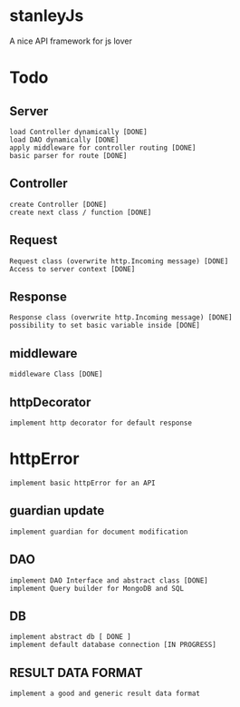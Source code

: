 # stanleyJs

A nice API framework for js lover

# Todo

## Server

    load Controller dynamically [DONE]
    load DAO dynamically [DONE]
    apply middleware for controller routing [DONE]
    basic parser for route [DONE]

## Controller

    create Controller [DONE]
    create next class / function [DONE]

## Request

    Request class (overwrite http.Incoming message) [DONE]
    Access to server context [DONE]

## Response

    Response class (overwrite http.Incoming message) [DONE]
    possibility to set basic variable inside [DONE]

## middleware

    middleware Class [DONE]

## httpDecorator

    implement http decorator for default response

# httpError

    implement basic httpError for an API

## guardian update

    implement guardian for document modification

## DAO

    implement DAO Interface and abstract class [DONE]
    implement Query builder for MongoDB and SQL

## DB

    implement abstract db [ DONE ]
    implement default database connection [IN PROGRESS]

## RESULT DATA FORMAT

    implement a good and generic result data format
